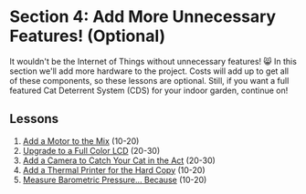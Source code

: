 # Section 4: Add More Unnecessary Features! (Optional)
It wouldn't be the Internet of Things without unnecessary features! 😸
In this section we'll add more hardware to the project. Costs will add
up to get all of these components, so these lessons are optional. Still,
if you want a full featured Cat Deterrent System (CDS) for your indoor
garden, continue on!

## Lessons
1. [Add a Motor to the Mix](01-Motor.md) (10-20)
2. [Upgrade to a Full Color LCD](02-LCD.md) (20-30)
3. [Add a Camera to Catch Your Cat in the Act](
   03-Camera.md) (20-30)
4. [Add a Thermal Printer for the Hard Copy](
   04-Printer.md) (10-20)
5. [Measure Barometric Pressure... Because](
   05-Barometer.md) (10-20)
